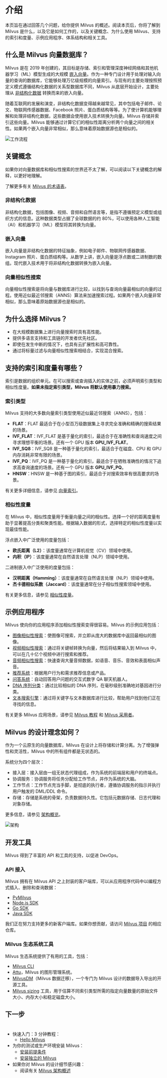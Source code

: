 


# 介绍

本页旨在通过回答几个问题，给你提供 Milvus 的概述。阅读本页后，你将了解到 Milvus 是什么，以及它是如何工作的，以及关键概念、为什么使用 Milvus、支持的索引和度量、示例应用程序、体系结构和相关工具。

## 什么是 Milvus 向量数据库？

Milvus 是在 2019 年创建的，其目标是存储、索引和管理深度神经网络和其他机器学习（ML）模型生成的大规模 [嵌入向量](#嵌入向量)。作为一种专门设计用于处理对输入向量的查询的数据库，它能够处理万亿级规模的向量索引。与现有的主要处理按照预定义模式遵循结构化数据的关系型数据库不同，Milvus 从底层开始设计，主要处理从 [非结构化数据](#非结构化数据) 转换而来的嵌入向量。

随着互联网的发展和演变，非结构化数据变得越来越常见，其中包括电子邮件、论文、物联网传感器数据、Facebook 照片、蛋白质结构等等。为了使计算机能够理解和处理非结构化数据，这些数据会使用嵌入技术转换为向量。Milvus 存储并索引这些向量。Milvus 能够通过计算它们的相似性距离分析两个向量之间的相关性。如果两个嵌入向量非常相似，那么意味着原始数据源也是相似的。

![工作流程](/assets/milvus_workflow.jpeg "Milvus工作流程。")

## 关键概念

如果你对向量数据库和相似性搜索的世界还不太了解，可以阅读以下关键概念的解释，以更好地理解。

了解更多有关 [Milvus 的术语表](glossary.md)。

### 非结构化数据

非结构化数据，包括图像、视频、音频和自然语言等，是指不遵循预定义模型或组织方式的信息。这种数据类型占据了全球数据的约 80%，可以使用各种人工智能（AI）和机器学习（ML）模型将其转换为向量。

### 嵌入向量

嵌入向量是非结构化数据的特征抽象，例如电子邮件、物联网传感器数据、Instagram 照片、蛋白质结构等。从数学上讲，嵌入向量是浮点数或二进制数的数组。现代嵌入技术用于将非结构化数据转换为嵌入向量。

### 向量相似性搜索

向量相似性搜索是将向量与数据库进行比较，以找到与查询向量最相似的向量的过程。使用近似最近邻搜索（ANNS）算法来加速搜索过程。如果两个嵌入向量非常相似，那么意味着原始数据源也是相似的。

## 为什么选择 Milvus？

- 在大规模数据集上进行向量搜索时具有高性能。
- 提供多语言支持和工具链的开发者优先社区。
- 即使在发生中断的情况下，也具有云扩展性和高可靠性。
- 通过将标量过滤与向量相似性搜索相结合，实现混合搜索。

## 支持的索引和度量有哪些？

索引是数据的组织单元。在可以搜索或查询插入的实体之前，必须声明索引类型和相似性度量。**如果未指定索引类型，Milvus 将默认使用暴力搜索。**

### 索引类型

Milvus 支持的大多数向量索引类型使用近似最近邻搜索（ANNS），包括：

- **FLAT**：FLAT 最适合于在小型百万级数据集上寻求完全准确和精确的搜索结果的场景。
- **IVF_FLAT**：IVF_FLAT 是基于量化的索引，最适合于在准确性和查询速度之间寻求理想平衡的场景。还有一个 GPU 版本 **GPU_IVF_FLAT**。
- **IVF_SQ8**：IVF_SQ8 是一种基于量化的索引，最适合于在磁盘、CPU 和 GPU 内存消耗非常有限的场景。
- **IVF_PQ**：IVF_PQ 是一种基于量化的索引，最适合于在牺牲准确性的情况下追求高查询速度的场景。还有一个 GPU 版本 **GPU_IVF_PQ**。
- **HNSW**：HNSW 是一种基于图的索引，最适合于对搜索效率有很高要求的场景。

有关更多详细信息，请参见 [向量索引](index.md)。

### 相似性度量

在 Milvus 中，相似性度量用于衡量向量之间的相似性。选择一个好的距离度量有助于显著提高分类和聚类性能。根据输入数据的形式，选择特定的相似性度量以实现最佳性能。

浮点嵌入中广泛使用的度量包括：

- **欧氏距离（L2）**：该度量通常在计算机视觉（CV）领域中使用。
- **内积（IP）**：该度量通常在自然语言处理（NLP）领域中使用。

二进制嵌入中广泛使用的度量包括：

- **汉明距离（Hamming）**：该度量通常在自然语言处理（NLP）领域中使用。
- **杰卡德相似系数（Jaccard）**：该度量通常在分子相似性搜索领域中使用。

有关更多信息，请参见 [相似性度量](metric.md#floating)。

## 示例应用程序

Milvus 使向你的应用程序添加相似性搜索变得很容易。Milvus 的示例应用包括：

- [图像相似性搜索](image_similarity_search.md)：使图像可搜索，并立即从庞大的数据库中返回最相似的图像。
- [视频相似性搜索](video_similarity_search.md)：通过将关键帧转换为向量，然后将结果输入到 Milvus 中，可以在几十亿个视频中进行搜索和推荐。
- [音频相似性搜索](audio_similarity_search.md)：快速查询大量音频数据，如语音、音乐、音效和表面相似声音。
- [推荐系统](recommendation_system.md)：根据用户行为和需求推荐信息或产品。
- [问答系统](question_answering_system.md)：自动回答用户问题的交互式数字 QA 聊天机器人。
- [DNA 序列分类](dna_sequence_classification.md)：通过比较相似的 DNA 序列，在毫秒级别准确地对基因进行分类。
- [文本搜索引擎](text_search_engine.md)：通过将关键字与文本数据库进行比较，帮助用户找到他们正在寻找的信息。

有关更多 Milvus 应用场景，请参见 [Milvus 教程](https://github.com/milvus-io/bootcamp/tree/master/solutions) 和 [Milvus 采用者](milvus_adopters.md)。

## Milvus 的设计理念如何？


作为一个云原生的向量数据库，Milvus 在设计上将存储和计算分离。为了增强弹性和灵活性，Milvus 中的所有组件都是无状态的。

系统分为四个层次：

- 接入层：接入层由一组无状态代理组成，作为系统的前端层和用户的终端点。
- 协调服务：协调服务将任务分配给工作节点，并作为系统的大脑。
- 工作节点：工作节点充当手脚，是彻底的执行者，遵循协调服务的指示并执行用户触发的 DML/DDL 命令。
- 存储：存储是系统的骨架，负责数据持久性。它包括元数据存储、日志代理和对象存储。

更多信息，请参见 [架构概览](architecture_overview.md)。

![架构](/assets/milvus_architecture.png "Milvus架构。")

## 开发工具

Milvus 得到了丰富的 API 和工具的支持，以促进 DevOps。

### API 接入

Milvus 拥有在 Milvus API 之上封装的客户端库，可以从应用程序代码中以编程方式插入、删除和查询数据：

- [PyMilvus](https://github.com/milvus-io/pymilvus)
- [Node.js SDK](https://github.com/milvus-io/milvus-sdk-node)
- [Go SDK](https://github.com/milvus-io/milvus-sdk-go)
- [Java SDK](https://github.com/milvus-io/milvus-sdk-java)

我们正在努力支持更多的新客户端库。如果你想贡献，请访问 [Milvus 项目](https://github.com/milvus-io) 的相应仓库。

### Milvus 生态系统工具

Milvus 生态系统提供了有用的工具，包括：

- [Milvus CLI](https://github.com/zilliztech/milvus_cli#overview)
- [Attu](https://github.com/zilliztech/attu)，Milvus 的图形管理系统。
- [MilvusDM](migrate_overview.md)（Milvus 数据迁移），一个专门为 Milvus 设计的数据导入导出的开源工具。
- [Milvus sizing](https://milvus.io/tools/sizing/) 工具，用于估算不同索引类型所需的指定向量数量的原始文件大小、内存大小和稳定磁盘大小。

## 下一步


# 
- 快速入门：3 分钟教程：
  - [Hello Milvus](/about/limitations.md)
- 为你的测试或生产环境安装 Milvus：
  - [安装前提条件](/about/milvus_adopters.md)
  - [安装独立的 Milvus](install_standalone-docker.md)
- 如果你对 Milvus 的设计细节感兴趣：
  - 阅读有关 [Milvus 架构概述](/about/release_notes.md)

